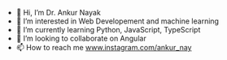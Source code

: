 - 👋 Hi, I’m Dr. Ankur Nayak
- 👀 I’m interested in Web Developement and machine learning 
- 🌱 I’m currently learning Python, JavaScript, TypeScript
- 💞️ I’m looking to collaborate on Angular
- 📫 How to reach me www.instagram.com/ankur_nay

<!---
AnkurNayak/AnkurNayak is a ✨ special ✨ repository because its `README.md` (this file) appears on your GitHub profile.
You can click the Preview link to take a look at your changes.
--->
